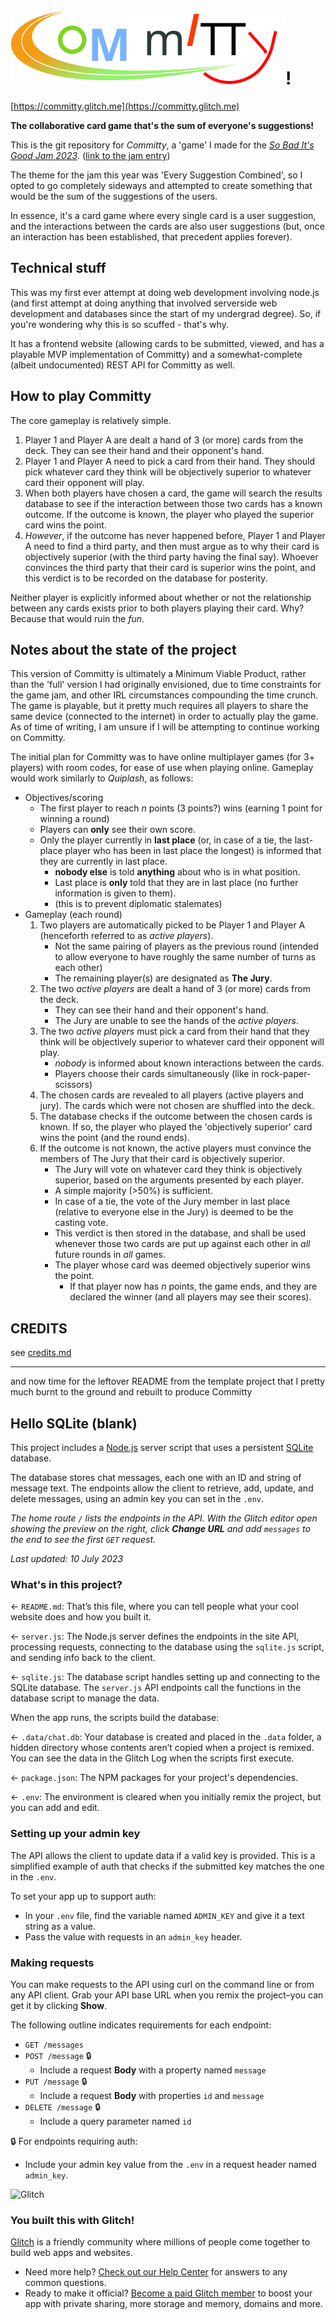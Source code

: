 # ![Committy](./src/public/assets/icons/committy.svg)!

[https://committy.glitch.me](https://committy.glitch.me)

**The collaborative card game that's the sum of everyone's suggestions!**

This is the git repository for *Committy*, a 'game' I made for the
[*So Bad It's Good Jam 2023*](https://itch.io/jam/sbigjam2023).
([link to the jam entry](https://itch.io/jam/sbigjam2023/rate/2204456))

The theme for the jam this year was 'Every Suggestion Combined',
so I opted to go completely sideways and attempted to create something that
would be the sum of the suggestions of the users.

In essence, it's a card game where every single card is a user suggestion,
and the interactions between the cards are also user suggestions (but,
once an interaction has been established, that precedent applies forever).

## Technical stuff

This was my first ever attempt at doing web development involving node.js
(and first attempt at doing anything that involved serverside web
development and databases since the start of my undergrad degree).
So, if you're wondering why this is so scuffed - that's why.

It has a frontend website (allowing cards to be submitted, viewed,
and has a playable MVP implementation of Committy) and a somewhat-complete
(albeit undocumented) REST API for Committy as well.

## How to play Committy

The core gameplay is relatively simple.

1. Player 1 and Player A are dealt a hand of 3 (or more) cards from the deck.
They can see their hand and their opponent's hand.
2. Player 1 and Player A need to pick a card from their hand.
They should pick whatever card they think will be objectively superior to
whatever card their opponent will play.
3. When both players have chosen a card, the game will search the results
database to see if the interaction between those two cards has a known
outcome. If the outcome is known, the player who played the superior card
wins the point.
4. *However*, if the outcome has never happened before, Player 1 and
Player A need to find a third party, and then must argue as to why their
card is objectively superior (with the third party having the final say).
Whoever convinces the third party that their card is superior wins the
point, and this verdict is to be recorded on the database for posterity.

Neither player is explicitly informed about whether or not the relationship
between any cards exists prior to both players playing their card. Why?
Because that would ruin the *fun*.

## Notes about the state of the project

This version of Committy is ultimately a Minimum Viable Product, rather
than the 'full' version I had originally envisioned, due to time
constraints for the game jam, and other IRL circumstances compounding the
time crunch. The game is playable, but it pretty much requires all players
to share the same device (connected to the internet) in order to actually
play the game. As of time of writing, I am unsure if I will be attempting
to continue working on Committy.

The initial plan for Committy was to have online multiplayer games (for 3+
players) with room codes, for ease of use when playing online. Gameplay would work similarly to *Quiplash*, as follows:

* Objectives/scoring
  * The first player to reach *n* points (3 points?) wins
  (earning 1 point for winning a round)
  * Players can **only** see their own score.
  * Only the player currently in **last place** (or, in case of a tie, the
  last-place player who has been in last place the longest) is informed
  that they are currently in last place.
    * **nobody else** is told **anything** about who is in what position.
    * Last place is **only** told that they are in last place (no further
    information is given to them).
    * (this is to prevent diplomatic stalemates)
* Gameplay (each round)
  1. Two players are automatically picked to be Player 1 and Player A
  (henceforth referred to as *active players*).
      * Not the same pairing of players as the previous round (intended to
      allow everyone to have roughly the same number of turns as each 
      other)
      * The remaining player(s) are designated as **The Jury**.
  2. The two *active players* are dealt a hand of 3 (or more) cards from
  the deck.
      * They can see their hand and their opponent's hand.
      * The Jury are unable to see the hands of the *active players*.
  3. The two *active players* must pick a card from their hand that they
  think will be objectively superior to whatever card their opponent will
  play.
      * *nobody* is informed about known interactions between the cards.
      * Players choose their cards simultaneously (like in
      rock-paper-scissors)
  4. The chosen cards are revealed to all players (active players and
  jury). The cards which were not chosen are shuffled into the deck.
  5. The database checks if the outcome between the chosen cards is known.
  If so, the player who played the 'objectively superior' card wins the
  point (and the round ends).
  6. If the outcome is not known, the active players must convince
  the members of The Jury that their card is objectively superior.
      * The Jury will vote on whatever card they think is objectively
      superior, based on the arguments presented by each player.
      * A simple majority (>50%) is sufficient.
      * In case of a tie, the vote of the Jury member in last place
      (relative to everyone else in the Jury) is deemed to be the casting
      vote.
      * This verdict is then stored in the database, and shall be used
      whenever those two cards are put up against each other in *all*
      future rounds in *all* games.
      * The player whose card was deemed objectively superior wins the
      point.
        * If that player now has *n* points, the game ends, and they
        are declared the winner (and all players may see their scores).

## CREDITS

see [credits.md](./credits.md)

---

and now time for the leftover README from the template project that I
pretty much burnt to the ground and rebuilt to produce Committy

## Hello SQLite (blank)

This project includes a [Node.js](https://nodejs.org/en/about/) server script that uses a persistent [SQLite](https://www.sqlite.org) database.

The database stores chat messages, each one with an ID and string of message text. The endpoints allow the client to retrieve, add, update, and delete messages, using an admin key you can set in the `.env`.

_The home route `/` lists the endpoints in the API. With the Glitch editor open showing the preview on the right, click __Change URL__ and add `messages` to the end to see the first `GET` request._

_Last updated: 10 July 2023_

### What's in this project?

← `README.md`: That’s this file, where you can tell people what your cool website does and how you built it.

← `server.js`: The Node.js server defines the endpoints in the site API, processing requests, connecting to the database using the `sqlite.js` script, and sending info back to the client.

← `sqlite.js`: The database script handles setting up and connecting to the SQLite database. The `server.js` API endpoints call the functions in the database script to manage the data.

When the app runs, the scripts build the database:

← `.data/chat.db`: Your database is created and placed in the `.data` folder, a hidden directory whose contents aren’t copied when a project is remixed. You can see the data in the Glitch Log when the scripts first execute.

← `package.json`: The NPM packages for your project's dependencies.

← `.env`: The environment is cleared when you initially remix the project, but you can add and edit.

### Setting up your admin key

The API allows the client to update data if a valid key is provided. This is a simplified example of auth that checks if the submitted key matches the one in the `.env`.

To set your app up to support auth:

* In your `.env` file, find the variable named `ADMIN_KEY` and give it a text string as a value.
* Pass the value with requests in an `admin_key` header.

### Making requests

You can make requests to the API using curl on the command line or from any API client. Grab your API base URL when you remix the project–you can get it by clicking __Show__.

The following outline indicates requirements for each endpoint:

* `GET /messages`
* `POST /message` 🔒
  * Include a request __Body__ with a property named `message`
* `PUT /message` 🔒
  * Include a request __Body__ with properties `id` and `message`
* `DELETE /message` 🔒
  * Include a query parameter named `id`

🔒 For endpoints requiring auth:
* Include your admin key value from the `.env` in a request header named `admin_key`.

![Glitch](https://cdn.glitch.com/a9975ea6-8949-4bab-addb-8a95021dc2da%2FLogo_Color.svg?v=1602781328576)

### You built this with Glitch!

[Glitch](https://glitch.com) is a friendly community where millions of people come together to build web apps and websites.

- Need more help? [Check out our Help Center](https://help.glitch.com/) for answers to any common questions.
- Ready to make it official? [Become a paid Glitch member](https://glitch.com/pricing) to boost your app with private sharing, more storage and memory, domains and more.
